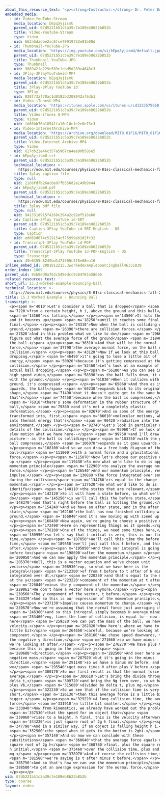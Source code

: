 ```yaml
---
about_this_resource_text: '<p><strong>Instructor:</strong> Dr. Peter Dourmashkin</p>'
embedded_media:
  - id: Video-YouTube-Stream
    media_location: bEpq3yjismU
    parent_uid: 07d5221b51c5a39c7e189eb8622b852b
    title: Video-YouTube-Stream
    type: Video
    uid: 663a6dadee2ac6fce70919752e81b08d
  - id: Thumbnail-YouTube-JPG
    media_location: 'https://img.youtube.com/vi/bEpq3yjismU/default.jpg'
    parent_uid: 07d5221b51c5a39c7e189eb8622b852b
    title: Thumbnail-YouTube-JPG
    type: Thumbnail
    uid: 388942fa229e589c1cbd5d289e4648c3
  - id: 3Play-3PlayYouTubeid-MP4
    media_location: bEpq3yjismU
    parent_uid: 07d5221b51c5a39c7e189eb8622b852b
    title: 3Play-3Play YouTube id
    type: 3Play
    uid: 820f73af70ac1d0183b3308042af6db1
  - id: Video-iTunesU-MP4
    media_location: 'https://itunes.apple.com/us/itunes-u/id1223579658'
    parent_uid: 07d5221b51c5a39c7e189eb8622b852b
    title: Video-iTunes U-MP4
    type: Video
    uid: fd80bb70b18541fa10e10efe2e0e73c3
  - id: Video-InternetArchive-MP4
    media_location: 'https://archive.org/download/MIT8.01F16/MIT8_01F16_L15v03_360p.mp4'
    parent_uid: 07d5221b51c5a39c7e189eb8622b852b
    title: Video-Internet Archive-MP4
    type: Video
    uid: 627db22e46c357a5967ca4ee90b586e5
  - id: bEpq3yjismU.srt
    parent_uid: 07d5221b51c5a39c7e189eb8622b852b
    technical_location: >-
      https://ocw.mit.edu/courses/physics/8-01sc-classical-mechanics-fall-2016/week-5-momentum-and-impulse/15.3-worked-example-bouncing-ball/15.3-worked-example-bouncing-ball/bEpq3yjismU.srt
    title: 3play caption file
    type: null
    uid: 2186fd7b26ac8e07fb358d2a149b9b44
  - id: bEpq3yjismU.pdf
    parent_uid: 07d5221b51c5a39c7e189eb8622b852b
    technical_location: >-
      https://ocw.mit.edu/courses/physics/8-01sc-classical-mechanics-fall-2016/week-5-momentum-and-impulse/15.3-worked-example-bouncing-ball/15.3-worked-example-bouncing-ball/bEpq3yjismU.pdf
    title: 3play pdf file
    type: null
    uid: 941331d915f4260c294a2c92ef518ab0
  - id: Caption-3Play YouTube id-SRT
    parent_uid: 07d5221b51c5a39c7e189eb8622b852b
    title: Caption-3Play YouTube id-SRT-English - US
    type: Caption
    uid: edd68d674c529154cf75999e61d2fc32
  - id: Transcript-3Play YouTube id-PDF
    parent_uid: 07d5221b51c5a39c7e189eb8622b852b
    title: Transcript-3Play YouTube id-PDF-English - US
    type: Transcript
    uid: 49e6355c8249bd1474505c515e68ea16
inline_embed_id: 2081812215.3workedexamplebouncingball46351039
order_index: 1009
parent_uid: 8eb0ed0af63c549edcc9c64765a58d66
related_resources_text: ''
short_url: 15.3-worked-example-bouncing-ball
technical_location: >-
  https://ocw.mit.edu/courses/physics/8-01sc-classical-mechanics-fall-2016/week-5-momentum-and-impulse/15.3-worked-example-bouncing-ball/15.3-worked-example-bouncing-ball
title: 15.3 Worked Example - Bouncing Ball
transcript: >-
  <p><span m='4010'>Let's consider a ball that is dropped</span> <span
  m='7220'>from a certain height, h i, above the ground and this ball</span>
  <span m='13160'>is falling.</span> </p><p><span m='14500'>It hits the ground
  and it bounces up</span> <span m='18250'>until it reaches some final height, h
  final.</span> </p><p><span m='24310'>Now when the ball is colliding with the
  ground,</span> <span m='26390'>there are collision forces.</span> </p><p><span
  m='27820'>And in this problem what we like to do</span> <span m='29660'>is
  figure out what the average force of the ground</span> <span m='31840'>is on
  the ball.</span> </p><p><span m='36310'>And that will be the normal
  force,</span> <span m='37790'>the average normal force, on the ball during the
  collision.</span> </p><p><span m='43120'>Now if we look at this ball
  dropping,</span> <span m='46450'>it's going to lose a little bit of
  energy,</span> <span m='50020'>because it's getting compressed at the
  collision.</span> </p><p><span m='52460'>Let's look at an example of the
  actual ball dropping.</span> </p><p><span m='56180'>As you can see in this
  high speed video,</span> <span m='58390'>as the ball falls down, it collides
  with the ground.</span> </p><p><span m='61830'>When it collides with the
  ground, it's compressed.</span> </p><p><span m='65860'>And then as it rebounds
  upwards, the ball</span> <span m='69230'>expands back to its original
  shape,</span> <span m='71490'>but it doesn't quite get to the same height--
  that's</span> <span m='74450'>because when the ball is compressed,</span>
  <span m='76010'>there's some deformation in the rubber structure of the
  ball,</span> <span m='79380'>and it's not a completely elastic
  deformation.</span> </p><p><span m='82670'>And so some of the energy is
  transformed into, first,</span> <span m='86610'>molecular motions, which turn
  into thermal energy that's</span> <span m='90420'>radiative into the
  environment.</span> </p><p><span m='92740'>Let's look in particular at the
  details of the collision.</span> </p><p><span m='95960'>If we look at it in
  slow motion what we have here--</span> <span m='99750'>and I'll draw a
  picture-- as the ball is colliding</span> <span m='103350'>with the ground,
  ball compresses,</span> <span m='106070'>expands as it goes upwards.</span>
  </p><p><span m='108100'>And so we can draw a free body diagram of the
  ball</span> <span m='111000'>with a normal force and a gravitational
  force.</span> </p><p><span m='115070'>Now let's choose our positive direction
  up.</span> </p><p><span m='119430'>So now what we'd like to do is apply the
  momentum principle</span> <span m='122900'>to analyze the average normal
  force.</span> </p><p><span m='126540'>And our momentum principle, remember is
  impulse.</span> </p><p><span m='130889'>The force integrated over some time
  during the collision</span> <span m='134760'>is equal to the change in
  momentum.</span> </p><p><span m='137620'>So what we'd like to do is
  identify</span> <span m='140110'>the states that are relevant.</span>
  </p><p><span m='142120'>So it will have a state before, so what we'll
  do</span> <span m='145250'>is we'll call this the before state,</span> <span
  m='148370'>and that's right before the ball is hitting the ground.</span>
  </p><p><span m='154240'>And we have an after state, and in the after
  state,</span> <span m='162160'>the ball has now finished colliding with the
  ground,</span> <span m='166040'>and it's now moving up with speed up.</span>
  </p><p><span m='168480'>Now again, we're going to choose a positive up.</span>
  </p><p><span m='172490'>Here on representing things as it speeds.</span>
  </p><p><span m='178100'>One of the things, we need some times here,</span>
  <span m='180950'>so let's say that t initial is zero, this is our final
  time.</span> </p><p><span m='187050'>We'll call this time the before
  time,</span> <span m='189550'>we'll just call this t before, and this is t
  after.</span> </p><p><span m='195050'>And then our integral is going from
  before to</span> <span m='198690'>after the momentum.</span> </p><p><span
  m='200950'>And we can now apply the momentum principle.</span> </p><p><span
  m='205370'>Well, this is a vector equation and we've chosen unit
  vectors</span> <span m='208930'>up, so what we have here is the
  integral</span> <span m='212300'>of from t before to t after of N minus mg,
  integrated over dt,</span> <span m='220250'>and that's equal to the momentum
  at the y</span> <span m='223220'>component of the momentum at t after,</span>
  <span m='226040'>minus the y component of the momentum.</span> </p><p><span
  m='229061'>We don't have a vector here anymore.</span> </p><p><span
  m='230560'>The y component of the vector, t before.</span> </p><p><span
  m='234329'>And so this is our expression of the momentum principle.</span>
  </p><p><span m='237130'>Impulse causes momentum to change.</span> </p><p><span
  m='239570'>Now we're assuming that the normal force just averaging it</span>
  <span m='246380'>and so this intregral simply becomes N average minus</span>
  <span m='253460'>ng, times the time of collision, is equal to-- now in
  here</span> <span m='259320'>we can put the mass of the ball, we have the
  velocity.</span> </p><p><span m='262820'>Now here's where we have to be a
  little bit</span> <span m='264650'>careful, because we're looking at the y
  component.</span> </p><p><span m='268160'>We chose speed downwards, that's in
  the negative y direction,</span> <span m='271660'>so we have minus-- sorry,
  we're looking at after.</span> </p><p><span m='276270'>We have plus V after,
  because this is going in the positive j</span> <span
  m='280680'>direction.</span> </p><p><span m='282500'>And over here we have a
  negative mass,</span> <span m='287920'>but it's going in the minus
  direction,</span> <span m='291140'>so we have a minus mV before, and so
  we</span> <span m='295540'>get mass times V after plus V before.</span>
  </p><p><span m='300170'>So our first result is that the normal force
  average.</span> </p><p><span m='306610'>Let's bring the divide through by
  delta t,</span> <span m='309720'>and bring the Ng term over, so we have m Va
  plus Vb,</span> <span m='315600'>divided by delta t, plus mg.</span>
  </p><p><span m='322230'>So we see that if the collision time is very
  short,</span> <span m='326130'>then this average force is a little bit
  bigger.</span> </p><p><span m='329220'>A long collision time, the average
  force</span> <span m='331910'>a little bit smaller.</span> </p><p><span
  m='333940'>Now from kinematics, we already have worked out the problem</span>
  <span m='337530'>that the speed for an object that</span> <span
  m='339960'>rises to a height, h final, this is the velocity afterwards,</span>
  <span m='344220'>is just square root of 2g h final.</span> </p><p><span
  m='347790'>And in a similar way, if an object is falling height h i,</span>
  <span m='352500'>the speed when it gets to the bottom is 2ghi.</span>
  </p><p><span m='357140'>And so now we can conclude with these
  substitutions</span> <span m='360640'>that the average force equals m times
  square root of 2g h</span> <span m='368780'>final, plus the square root of 2g
  h initial,</span> <span m='373460'>over the collision time, plus and
  mg.</span> </p><p><span m='378970'>And of course the collision time,</span>
  <span m='381580'>we're saying is t after minus t before.</span> </p><p><span
  m='385750'>And so that's how we can use the momentum principle</span> <span
  m='388580'>to get an average expression for the normal force.</span>
  </p><p></p>
uid: 07d5221b51c5a39c7e189eb8622b852b
type: course
layout: video
---
```

